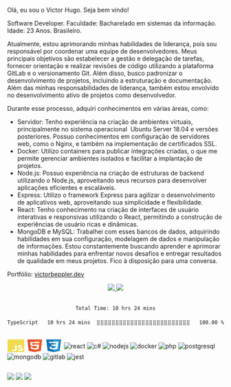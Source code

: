 Olá, eu sou o Victor Hugo. Seja bem vindo!

Software Developer.
Faculdade: Bacharelado em sistemas da informação.
Idade: 23 Anos.
Brasileiro.

Atualmente, estou aprimorando minhas habilidades de liderança, pois sou responsável por coordenar uma equipe de desenvolvedores. Meus principais objetivos são estabelecer a gestão e delegação de tarefas, fornecer orientação e realizar revisões de código utilizando a plataforma GitLab e o versionamento Git. Além disso, busco padronizar o desenvolvimento de projetos, incluindo a estruturação e documentação.
Além das minhas responsabilidades de liderança, também estou envolvido no desenvolvimento ativo de projetos como desenvolvedor.

Durante esse processo, adquiri conhecimentos em várias áreas, como:
* Servidor: Tenho experiência na criação de ambientes virtuais, principalmente no sistema operacional  Ubuntu Server 18.04 e versões posteriores. Possuo conhecimentos em configuração de servidores web, como o Nginx, e também na implementação de certificados SSL.  
* Docker: Utilizo containers para publicar integrações criadas, o que me permite gerenciar ambientes isolados e facilitar a implantação de projetos.  
* Node.js: Possuo experiência na criação de estruturas de backend utilizando o Node.js, aproveitando seus recursos para desenvolver aplicações eficientes e escaláveis.  
* Express: Utilizo o framework Express para agilizar o desenvolvimento de aplicativos web, aproveitando sua simplicidade e flexibilidade.  
* React: Tenho conhecimento na criação de interfaces de usuário interativas e responsivas utilizando o React, permitindo a construção de experiências de usuário ricas e dinâmicas.  
* MongoDB e MySQL: Trabalhei com esses bancos de dados, adquirindo habilidades em sua configuração, modelagem de dados e manipulação de informações.
Estou constantemente buscando aprender e aprimorar minhas habilidades para enfrentar novos desafios e entregar resultados de qualidade em meus projetos.
Fico à disposição para uma conversa.

Portfólio: [victorbeppler.dev](victorbeppler.dev)


<div align="center">
<a href="https://github.com/victorbeppler">
<img height="180em" src="https://github-readme-stats.vercel.app/api?username=victorbeppler&show_icons=false&theme=dark&include_all_commits=true&count_private=true"/>
<img height="180em" src="https://github-readme-stats.vercel.app/api/top-langs/?username=victorbeppler&layout=compact&langs_count=7&theme=dark"/>
    
##
    
    
<!--START_SECTION:waka-->

```txt
Total Time: 10 hrs 24 mins

TypeScript   10 hrs 24 mins  ⣿⣿⣿⣿⣿⣿⣿⣿⣿⣿⣿⣿⣿⣿⣿⣿⣿⣿⣿⣿⣿⣿⣿⣿⣿   100.00 %
```

<!--END_SECTION:waka-->

</div>
<div style="display: inline_block"><br>
<img align="center" alt="Js" height="30" width="40" src="https://raw.githubusercontent.com/devicons/devicon/master/icons/javascript/javascript-plain.svg">
<img align="center" alt="HTML" height="30" width="40" src="https://raw.githubusercontent.com/devicons/devicon/master/icons/html5/html5-original.svg">
<img align="center" alt="CSS" height="30" width="40" src="https://raw.githubusercontent.com/devicons/devicon/master/icons/css3/css3-original.svg">
<img align="center" alt="react" height="30" width="40" src="https://cdn.jsdelivr.net/gh/devicons/devicon/icons/react/react-original.svg">
<img align="center" alt="c#" height="30" width="40" src="https://cdn.jsdelivr.net/gh/devicons/devicon/icons/csharp/csharp-original.svg" />
<img align="center" alt="nodejs" height="30" width="40" src="https://cdn.jsdelivr.net/gh/devicons/devicon/icons/nodejs/nodejs-original.svg">
<img align="center" alt="docker" height="30" width="40" src="https://cdn.jsdelivr.net/gh/devicons/devicon/icons/docker/docker-original.svg">
<img align="center" alt="php" height="30" width="40" src="https://cdn.jsdelivr.net/gh/devicons/devicon/icons/php/php-original.svg">
<img align="center" alt="postgresql" height="30" width="40" src="https://cdn.jsdelivr.net/gh/devicons/devicon/icons/postgresql/postgresql-original.svg">
<img align="center" alt="mongodb" height="30" width="40" src="https://cdn.jsdelivr.net/gh/devicons/devicon/icons/mongodb/mongodb-original.svg">
<img align="center" alt="gitlab" height="30" width="40" src="https://cdn.jsdelivr.net/gh/devicons/devicon/icons/gitlab/gitlab-original.svg">
<img align="center" alt="jest" height="30" width="40" src="https://cdn.jsdelivr.net/gh/devicons/devicon/icons/jest/jest-plain.svg">
</div>

##

<div> 
    <a href="https://www.instagram.com/victorhbeppler" target="_blank"><img src="https://img.shields.io/badge/-Instagram-%23E4405F?style=for-the-badge&logo=instagram&logoColor=white" target="_blank"></a>
    <a href = "mailto:victorhugobeppler@gmail.com"><img src="https://img.shields.io/badge/-Gmail-%23333?style=for-the-badge&logo=gmail&logoColor=white" target="_blank"></a>
    <a href="https://www.linkedin.com/in/victor-hugo-beppler-pereira-a012a7166/" target="_blank"><img src="https://img.shields.io/badge/-LinkedIn-%230077B5?style=for-the-badge&logo=linkedin&logoColor=white" target="_blank"></a>    
</div>
